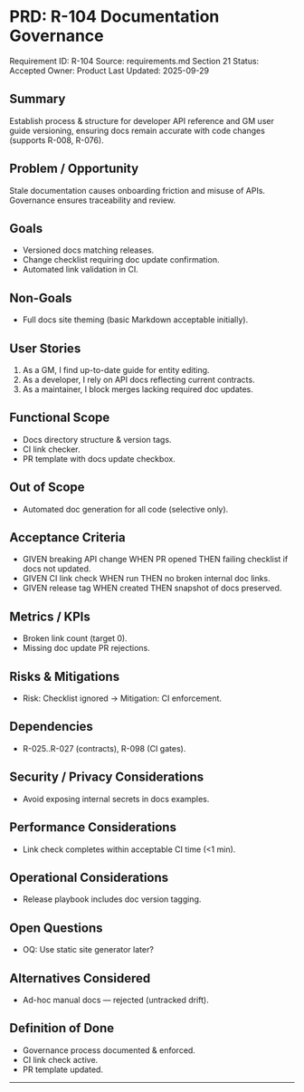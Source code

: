 # PRD: R-104 Documentation Governance

Requirement ID: R-104
Source: requirements.md Section 21
Status: Accepted
Owner: Product
Last Updated: 2025-09-29

## Summary

Establish process & structure for developer API reference and GM user guide versioning, ensuring docs remain accurate with code changes (supports R-008, R-076).

## Problem / Opportunity

Stale documentation causes onboarding friction and misuse of APIs. Governance ensures traceability and review.

## Goals

- Versioned docs matching releases.
- Change checklist requiring doc update confirmation.
- Automated link validation in CI.

## Non-Goals

- Full docs site theming (basic Markdown acceptable initially).

## User Stories

1. As a GM, I find up-to-date guide for entity editing.
2. As a developer, I rely on API docs reflecting current contracts.
3. As a maintainer, I block merges lacking required doc updates.

## Functional Scope

- Docs directory structure & version tags.
- CI link checker.
- PR template with docs update checkbox.

## Out of Scope

- Automated doc generation for all code (selective only).

## Acceptance Criteria

- GIVEN breaking API change WHEN PR opened THEN failing checklist if docs not updated.
- GIVEN CI link check WHEN run THEN no broken internal doc links.
- GIVEN release tag WHEN created THEN snapshot of docs preserved.

## Metrics / KPIs

- Broken link count (target 0).
- Missing doc update PR rejections.

## Risks & Mitigations

- Risk: Checklist ignored → Mitigation: CI enforcement.

## Dependencies

- R-025..R-027 (contracts), R-098 (CI gates).

## Security / Privacy Considerations

- Avoid exposing internal secrets in docs examples.

## Performance Considerations

- Link check completes within acceptable CI time (<1 min).

## Operational Considerations

- Release playbook includes doc version tagging.

## Open Questions

- OQ: Use static site generator later?

## Alternatives Considered

- Ad-hoc manual docs — rejected (untracked drift).

## Definition of Done

- Governance process documented & enforced.
- CI link check active.
- PR template updated.

---
